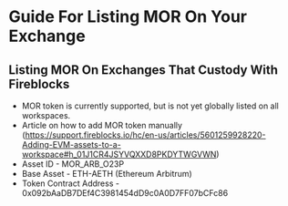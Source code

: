 # Guide For Listing MOR On Your Exchange

## Listing MOR On Exchanges That Custody With Fireblocks

- MOR token is currently supported, but is not yet globally listed on all workspaces.
- Article on how to add MOR token manually (https://support.fireblocks.io/hc/en-us/articles/5601259928220-Adding-EVM-assets-to-a-workspace#h_01J1CR4JSYVQXXD8PKDYTWGVWN)
- Asset ID - MOR_ARB_O23P
- Base Asset - ETH-AETH (Ethereum Arbitrum)
- Token Contract Address - 0x092bAaDB7DEf4C3981454dD9c0A0D7FF07bCFc86
